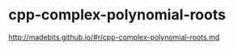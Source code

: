 cpp-complex-polynomial-roots
============================

http://madebits.github.io/#r/cpp-complex-polynomial-roots.md
